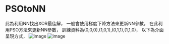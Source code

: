 # PSOtoNN
此為利用NN找出XOR最佳解，
一般會使用梯度下降方法來更新NN參數，
在此利用PSO方法來更新NN參數，
訓練資料為(0,0,0),(1,0,1),(0,1,1),(1,1,0)，
以下為介面呈現方式，
![image](https://github.com/albeesu/NUTN/PSOtoNN/image/psointerface.PNG)
![image](https://github.com/albeesu/NUTN/PSOtoNN/image/psointerface2.PNG)
